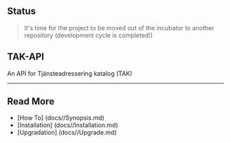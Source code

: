 ## Status

> It's time for the project to be moved out of the incubator to another repository (development cycle is completed!)

## TAK-API
An API for Tjänsteadressering katalog (TAK)

***

## Read More
* [How To] (docs//Synopsis.md)
* [Installation] (docs//Installation.md)
* [Upgradation] (docs//Upgrade.md)
